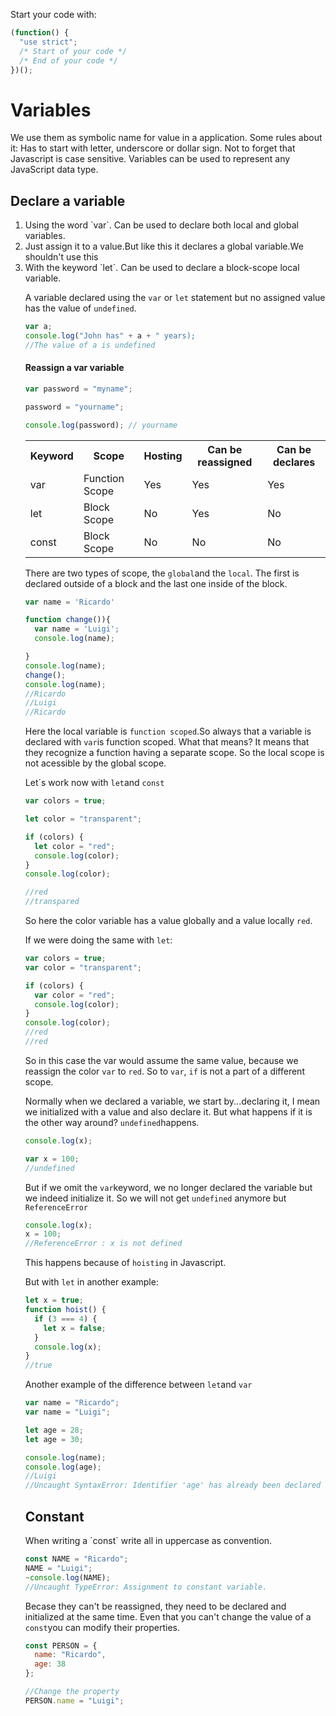 Start your code with:

```javascript
(function() {
  "use strict";
  /* Start of your code */
  /* End of your code */
})();
```

<h1>Variables</h1>

We use them as symbolic name for value in a application.
Some rules about it: Has to start with letter, underscore or dollar sign.
Not to forget that Javascript is case sensitive.
Variables can be used to represent any JavaScript data type.

<h2>Declare a variable</h2>

<ol>
<li>Using the word `var`. Can be used to declare both local and global variables.</li>
<li>Just assign it to a value.But like this it declares a global variable.We shouldn't use this</li>
<li>With the keyword `let`. Can be used to declare a block-scope local variable.
</li>

A variable declared using the `var` or `let` statement but no assigned value has the value of `undefined`.

```javascript
var a;
console.log("John has" + a + " years);
//The value of a is undefined
```

<h4>Reassign a var variable</h4>

```javascript
var password = "myname";

password = "yourname";

console.log(password); // yourname
```

<table>
<tr>
  <th>Keyword</th>
  <th>Scope</th>
  <th>Hosting</th>
  <th>Can be reassigned</th>
  <th>Can be declares</th>
</tr>

<tr>
  <td>var</td>
  <td>Function Scope</td>
  <td>Yes</td>
  <td>Yes</td>
  <td>Yes</td>
</tr>
<tr>
  <td>let</td>
  <td>Block Scope</td>
  <td>No</td>
  <td>Yes</td>
  <td>No</td>
</tr>
<tr>
  <td>const</td>
  <td>Block Scope</td>
  <td>No</td>
  <td>No</td>
  <td>No</td>
</tr>
</table>

There are two types of scope, the `global`and the `local`. The first is declared outside of a block and the last one inside of the block.

```javascript
var name = 'Ricardo'

function change()){
  var name = 'Luigi';
  console.log(name);

}
console.log(name);
change();
console.log(name);
//Ricardo
//Luigi
//Ricardo
```

Here the local variable is `function scoped`.So always that a variable is declared with `var`is function scoped.
What that means? It means that they recognize a function having a separate scope. So the local scope is not acessible by the global scope.

Let´s work now with `let`and `const`

```javascript
var colors = true;

let color = "transparent";

if (colors) {
  let color = "red";
  console.log(color);
}
console.log(color);

//red
//transpared
```

So here the color variable has a value globally and a value locally `red`.

If we were doing the same with `let`:

```javascript
var colors = true;
var color = "transparent";

if (colors) {
  var color = "red";
  console.log(color);
}
console.log(color);
//red
//red
```

So in this case the var would assume the same value, because we reassign the color `var` to `red`. So to `var`, `if` is not a part of a different scope.

Normally when we declared a variable, we start by...declaring it, I mean we initialized with a value and also declare it.
But what happens if it is the other way around?
`undefined`happens.

```javascript
console.log(x);

var x = 100;
//undefined
```

But if we omit the `var`keyword, we no longer declared the variable but we indeed initialize it. So we will not get `undefined` anymore but `ReferenceError`

```javascript
console.log(x);
x = 100;
//ReferenceError : x is not defined
```

This happens because of `hoisting` in Javascript.

But with `let` in another example:

```javascript
let x = true;
function hoist() {
  if (3 === 4) {
    let x = false;
  }
  console.log(x);
}
//true
```

Another example of the difference between `let`and `var`

```javascript
var name = "Ricardo";
var name = "Luigi";

let age = 28;
let age = 30;

console.log(name);
console.log(age);
//Luigi
//Uncaught SyntaxError: Identifier 'age' has already been declared
```

<h2>Constant</h2>

When writing a ´const` write all in uppercase as convention.

```javascript
const NAME = "Ricardo";
NAME = "Luigi";
~console.log(NAME);
//Uncaught TypeError: Assignment to constant variable.
```

Becase they can't be reassigned, they need to be declared and initialized at the same time.
Even that you can't change the value of a `const`you can modify their properties.

```javascript
const PERSON = {
  name: "Ricardo",
  age: 38
};

//Change the property
PERSON.name = "Luigi";
```
